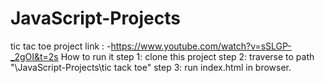 # JavaScript-Projects
tic tac toe project link : -https://www.youtube.com/watch?v=sSLGP-_2gOI&t=2s
How to run it
step 1: clone this project 
step 2: traverse to path "\JavaScript-Projects\tic tack toe"
step 3: run index.html in browser.